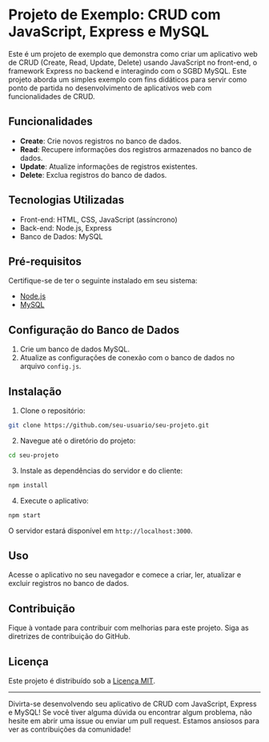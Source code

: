 # Projeto de Exemplo: CRUD com JavaScript, Express e MySQL

Este é um projeto de exemplo que demonstra como criar um aplicativo web de CRUD (Create, Read, Update, Delete) usando JavaScript no front-end, o framework Express no backend e interagindo com o SGBD MySQL. Este projeto aborda um simples exemplo com fins didáticos para servir como ponto de partida no desenvolvimento de aplicativos web com funcionalidades de CRUD.

## Funcionalidades

- **Create**: Crie novos registros no banco de dados.
- **Read**: Recupere informações dos registros armazenados no banco de dados.
- **Update**: Atualize informações de registros existentes.
- **Delete**: Exclua registros do banco de dados.

## Tecnologias Utilizadas

- Front-end: HTML, CSS, JavaScript (assíncrono)
- Back-end: Node.js, Express
- Banco de Dados: MySQL

## Pré-requisitos

Certifique-se de ter o seguinte instalado em seu sistema:

- [Node.js](https://nodejs.org/)
- [MySQL](https://www.mysql.com/)

## Configuração do Banco de Dados

1. Crie um banco de dados MySQL.
2. Atualize as configurações de conexão com o banco de dados no arquivo `config.js`.

## Instalação

1. Clone o repositório:

```bash
git clone https://github.com/seu-usuario/seu-projeto.git
```

2. Navegue até o diretório do projeto:

```bash
cd seu-projeto
```

3. Instale as dependências do servidor e do cliente:

```bash
npm install
```

4. Execute o aplicativo:

```bash
npm start
```

O servidor estará disponível em `http://localhost:3000`.

## Uso

Acesse o aplicativo no seu navegador e comece a criar, ler, atualizar e excluir registros no banco de dados.

## Contribuição

Fique à vontade para contribuir com melhorias para este projeto. Siga as diretrizes de contribuição do GitHub.

## Licença

Este projeto é distribuído sob a [Licença MIT](LICENSE).

---

Divirta-se desenvolvendo seu aplicativo de CRUD com JavaScript, Express e MySQL! Se você tiver alguma dúvida ou encontrar algum problema, não hesite em abrir uma issue ou enviar um pull request. Estamos ansiosos para ver as contribuições da comunidade!
